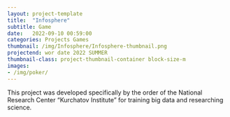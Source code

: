 ```yaml
---
layout: project-template
title:  "Infosphere"
subtitle: Game
date:   2022-09-10 00:59:00
categories: Projects Games
thumbnail: /img/Infosphere/Infosphere-thumbnail.png
projectend: wor date 2022 SUMMER
thumbnail-class: project-thumbnail-container block-size-m
images:
- /img/poker/
---
```


This project was developed specifically by the order of the National Research Center “Kurchatov Institute” for training big data and researching science.
